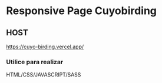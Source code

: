 # Responsive Page Cuyobirding

## HOST
https://cuyo-birding.vercel.app/
### Utilice para realizar
HTML/CSS/JAVASCRIPT/SASS
